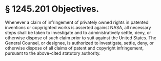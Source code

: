 # § 1245.201   Objectives.

Whenever a claim of infringement of privately owned rights in patented inventions or copyrighted works is asserted against NASA, all necessary steps shall be taken to investigate and to administratively settle, deny, or otherwise dispose of such claim prior to suit against the United States. The General Counsel, or designee, is authorized to investigate, settle, deny, or otherwise dispose of all claims of patent and copyright infringement, pursuant to the above-cited statutory authority.




